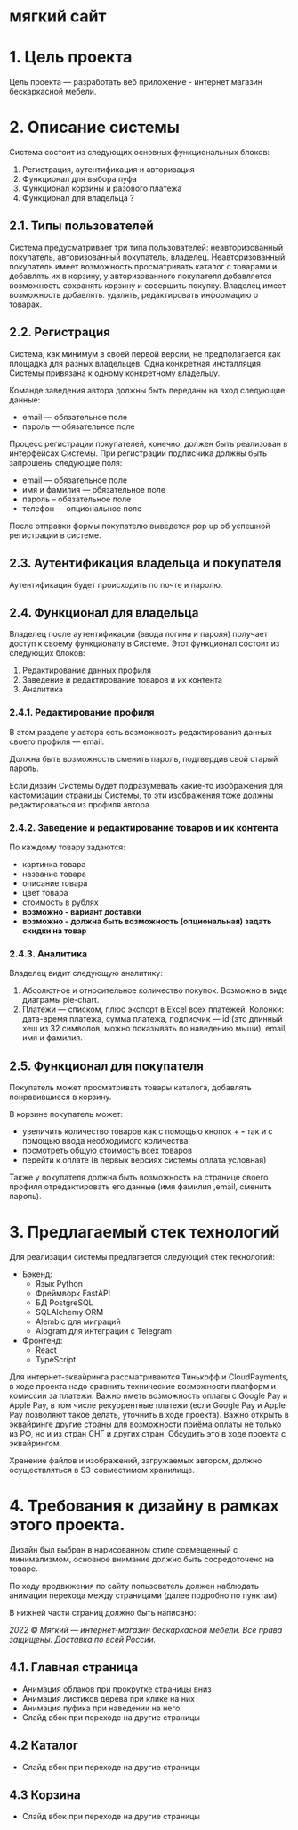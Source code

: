 # мягкий сайт

# **1. Цель проекта**

Цель проекта — разработать веб приложение - интернет магазин бескаркасной мебели. 

# **2. Описание системы**

Система состоит из следующих основных функциональных блоков:

1. Регистрация, аутентификация и авторизация
2. Функционал для выбора пуфа
3. Функционал корзины и разового платежа 
4. Функционал для владельца ?

## **2.1. Типы пользователей**

Система предусматривает три типа пользователей: неавторизованный покупатель, авторизованный покупатель, владелец. Неавторизованный покупатель имеет возможность просматривать каталог с товарами и добавлять их в корзину, у авторизованного покупателя добавляется возможность сохранять корзину и совершить покупку. Владелец имеет возможность добавлять. удалять, редактировать информацию о товарах.

## **2.2. Регистрация**

Система, как минимум в своей первой версии, не предполагается как площадка для разных владельцев. Одна конкретная инсталляция Системы привязана к одному конкретному владельцу. 

Команде заведения автора должны быть переданы на вход следующие данные:

- email — обязательное поле
- пароль — обязательное поле

Процесс регистрации покупателей, конечно, должен быть реализован в интерфейсах Системы. При регистрации подписчика должны быть запрошены следующие поля:

- email — обязательное поле
- имя и фамилия — обязательное поле
- пароль – обязательное поле
- телефон — опциональное поле

После отправки формы покупателю выведется pop up об успешной регистрации в системе. 

## **2.3. Аутентификация владельца и покупателя**

Аутентификация будет происходить по почте и паролю.

## **2.4. Функционал для владельца**

Владелец после аутентификации (ввода логина и пароля) получает доступ к своему  функционалу в Системе. Этот функционал состоит из следующих блоков:

1. Редактирование данных профиля
2. Заведение и редактирование товаров и их контента
3. Аналитика

### **2.4.1. Редактирование профиля**

В этом разделе у автора есть возможность редактирования данных своего профиля — email.

Должна быть возможность сменить пароль, подтвердив свой старый пароль.

Если дизайн Системы будет подразумевать какие-то изображения для кастомизации страницы Системы, то эти изображения тоже должны редактироваться из профиля автора.

### **2.4.2. Заведение и редактирование товаров и их контента**

По каждому товару задаются:

- картинка товара
- название товара
- описание товара
- цвет товара
- стоимость в рублях
- **возможно - вариант доставки**
- **возможно -** **должна быть возможность (опциональная) задать скидки на товар**

### **2.4.3. Аналитика**

Владелец видит следующую аналитику:

1. Абсолютное и относительное количество покупок. Возможно в виде диаграмы pie-chart.
2. Платежи — списком, плюс экспорт в Excel всех платежей. Колонки: дата-время платежа, сумма платежа, подписчик — id (это длинный хеш из 32 символов, можно показывать по наведению мыши), email, имя и фамилия.

## **2.5. Функционал для покупателя**

Покупатель может просматривать товары каталога, добавлять понравившиеся в корзину.

В корзине покупатель может:

- увеличить количество товаров как с помощью кнопок + **-**  так и с помощью ввода необходимого количества.
- посмотреть общую стоимость всех товаров
- перейти к оплате (в первых версиях системы оплата условная)

Также у покупателя должна быть возможность на странице своего профиля отредактировать его данные (имя фамилия ,email, сменить пароль).

# **3. Предлагаемый стек технологий**

Для реализации системы предлагается следующий стек технологий:

- Бэкенд:
    - Язык Python
    - Фреймворк FastAPI
    - БД PostgreSQL
    - SQLAlchemy ORM
    - Alembic для миграций
    - Aiogram для интеграции с Telegram
- Фронтенд:
    - React
    - TypeScript

Для интернет-эквайринга рассматриваются Тинькофф и CloudPayments, в ходе проекта надо сравнить технические возможности платформ и комиссии за платежи. Важно иметь возможность оплаты с Google Pay и Apple Pay, в том числе рекуррентные платежи (если Google Pay и Apple Pay позволяют такое делать, уточнить в ходе проекта). Важно открыть в эквайринге другие страны для возможности приёма оплаты не только из РФ, но и из стран СНГ и других стран. Обсудить это в ходе проекта с эквайрингом.

Хранение файлов и изображений, загружаемых автором, должно осуществляться в S3-совместимом хранилище.

# **4. Требования к дизайну** в рамках этого проекта.

Дизайн был выбран в нарисованном стиле совмещенный с минимализмом, основное внимание должно быть сосредоточено на товаре.

По ходу продвижения по сайту пользователь должен наблюдать анимации перехода между страницами (далее подробно по пунктам)

В нижней части страниц должно быть написано:

*2022 © Мягкий — интернет-магазин бескаркасной мебели. Все права защищены. Доставка по всей России.*

## 4.1. Главная страница

- Анимация облаков при прокрутке страницы вниз
- Анимация листиков дерева при клике на них
- Анимация пуфика при наведении на него
- Слайд вбок при переходе на другие страницы

## 4.2 Каталог

- Слайд вбок при переходе на другие страницы

## 4.3 Корзина

- Слайд вбок при переходе на другие страницы
